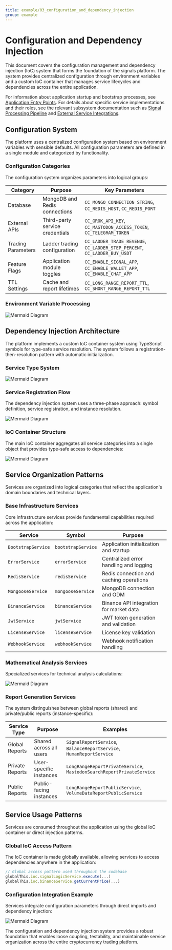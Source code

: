 ```yaml
---
title: example/03_configuration_and_dependency_injection
group: example
---
```


# Configuration and Dependency Injection

This document covers the configuration management and dependency injection (IoC) system that forms the foundation of the signals platform. The system provides centralized configuration through environment variables and a custom IoC container that manages service lifecycles and dependencies across the entire application.

For information about application startup and bootstrap processes, see [Application Entry Points](./04_Application_Entry_Points.md). For details about specific service implementations and their roles, see the relevant subsystem documentation such as [Signal Processing Pipeline](./09_Signal_Processing_Pipeline.md) and [External Service Integrations](./16_External_Service_Integrations.md).

## Configuration System

The platform uses a centralized configuration system based on environment variables with sensible defaults. All configuration parameters are defined in a single module and categorized by functionality.

### Configuration Categories

The configuration system organizes parameters into logical groups:

| Category | Purpose | Key Parameters |
|----------|---------|----------------|
| Database | MongoDB and Redis connections | `CC_MONGO_CONNECTION_STRING`, `CC_REDIS_HOST`, `CC_REDIS_PORT` |
| External APIs | Third-party service credentials | `CC_GROK_API_KEY`, `CC_MASTODON_ACCESS_TOKEN`, `CC_TELEGRAM_TOKEN` |
| Trading Parameters | Ladder trading configuration | `CC_LADDER_TRADE_REVENUE`, `CC_LADDER_STEP_PERCENT`, `CC_LADDER_BUY_USDT` |
| Feature Flags | Application module toggles | `CC_ENABLE_SIGNAL_APP`, `CC_ENABLE_WALLET_APP`, `CC_ENABLE_CHAT_APP` |
| TTL Settings | Cache and report lifetimes | `CC_LONG_RANGE_REPORT_TTL`, `CC_SHORT_RANGE_REPORT_TTL` |

### Environment Variable Processing

![Mermaid Diagram](./diagrams\3_Configuration_and_Dependency_Injection_0.svg)

## Dependency Injection Architecture

The platform implements a custom IoC container system using TypeScript symbols for type-safe service resolution. The system follows a registration-then-resolution pattern with automatic initialization.

### Service Type System

![Mermaid Diagram](./diagrams\3_Configuration_and_Dependency_Injection_1.svg)

### Service Registration Flow

The dependency injection system uses a three-phase approach: symbol definition, service registration, and instance resolution.

![Mermaid Diagram](./diagrams\3_Configuration_and_Dependency_Injection_2.svg)

### IoC Container Structure

The main IoC container aggregates all service categories into a single object that provides type-safe access to dependencies:

![Mermaid Diagram](./diagrams\3_Configuration_and_Dependency_Injection_3.svg)

## Service Organization Patterns

Services are organized into logical categories that reflect the application's domain boundaries and technical layers.

### Base Infrastructure Services

Core infrastructure services provide fundamental capabilities required across the application:

| Service | Symbol | Purpose |
|---------|--------|---------|
| `BootstrapService` | `bootstrapService` | Application initialization and startup |
| `ErrorService` | `errorService` | Centralized error handling and logging |
| `RedisService` | `redisService` | Redis connection and caching operations |
| `MongooseService` | `mongooseService` | MongoDB connection and ODM |
| `BinanceService` | `binanceService` | Binance API integration for market data |
| `JwtService` | `jwtService` | JWT token generation and validation |
| `LicenseService` | `licenseService` | License key validation |
| `WebhookService` | `webhookService` | Webhook notification handling |

### Mathematical Analysis Services

Specialized services for technical analysis calculations:

![Mermaid Diagram](./diagrams\3_Configuration_and_Dependency_Injection_4.svg)

### Report Generation Services

The system distinguishes between global reports (shared) and private/public reports (instance-specific):

| Service Type | Purpose | Examples |
|--------------|---------|----------|
| Global Reports | Shared across all users | `SignalReportService`, `BalanceReportService`, `HumanReportService` |
| Private Reports | User-specific instances | `LongRangeReportPrivateService`, `MastodonSearchReportPrivateService` |
| Public Reports | Public-facing instances | `LongRangeReportPublicService`, `VolumeDataReportPublicService` |

## Service Usage Patterns

Services are consumed throughout the application using the global IoC container or direct injection patterns.

### Global IoC Access Pattern

The IoC container is made globally available, allowing services to access dependencies anywhere in the application:

```typescript
// Global access pattern used throughout the codebase
globalThis.ioc.signalLogicService.execute(...)
globalThis.ioc.binanceService.getCurrentPrice(...)
```

### Configuration Integration Example

Services integrate configuration parameters through direct imports and dependency injection:

![Mermaid Diagram](./diagrams\3_Configuration_and_Dependency_Injection_5.svg)

The configuration and dependency injection system provides a robust foundation that enables loose coupling, testability, and maintainable service organization across the entire cryptocurrency trading platform.